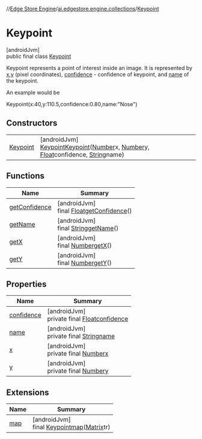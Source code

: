 //[Edge Store Engine](../../../index.md)/[ai.edgestore.engine.collections](../index.md)/[Keypoint](index.md)

# Keypoint

[androidJvm]\
public final class [Keypoint](index.md)

Keypoint represents a point of interest inside an image. It is represented by [x](index.md#-1254913491%2FProperties%2F-89531115),[y](index.md#-1223893684%2FProperties%2F-89531115) (pixel coordinates), [confidence](index.md#1776634251%2FProperties%2F-89531115) - confidence of keypoint, and [name](index.md#-1179405654%2FProperties%2F-89531115) of the keypoint.

An example would be

Keypoint(x:40,y:110.5,confidence:0.80,name:"Nose")

## Constructors

| | |
|---|---|
| [Keypoint](-keypoint.md) | [androidJvm]<br>[Keypoint](index.md)[Keypoint](-keypoint.md)([Number](https://developer.android.com/reference/kotlin/java/lang/Number.html)x, [Number](https://developer.android.com/reference/kotlin/java/lang/Number.html)y, [Float](https://developer.android.com/reference/kotlin/java/lang/Float.html)confidence, [String](https://developer.android.com/reference/kotlin/java/lang/String.html)name) |

## Functions

| Name | Summary |
|---|---|
| [getConfidence](get-confidence.md) | [androidJvm]<br>final [Float](https://developer.android.com/reference/kotlin/java/lang/Float.html)[getConfidence](get-confidence.md)() |
| [getName](get-name.md) | [androidJvm]<br>final [String](https://developer.android.com/reference/kotlin/java/lang/String.html)[getName](get-name.md)() |
| [getX](get-x.md) | [androidJvm]<br>final [Number](https://developer.android.com/reference/kotlin/java/lang/Number.html)[getX](get-x.md)() |
| [getY](get-y.md) | [androidJvm]<br>final [Number](https://developer.android.com/reference/kotlin/java/lang/Number.html)[getY](get-y.md)() |

## Properties

| Name | Summary |
|---|---|
| [confidence](index.md#1776634251%2FProperties%2F-89531115) | [androidJvm]<br>private final [Float](https://developer.android.com/reference/kotlin/java/lang/Float.html)[confidence](index.md#1776634251%2FProperties%2F-89531115) |
| [name](index.md#-1179405654%2FProperties%2F-89531115) | [androidJvm]<br>private final [String](https://developer.android.com/reference/kotlin/java/lang/String.html)[name](index.md#-1179405654%2FProperties%2F-89531115) |
| [x](index.md#-1254913491%2FProperties%2F-89531115) | [androidJvm]<br>private final [Number](https://developer.android.com/reference/kotlin/java/lang/Number.html)[x](index.md#-1254913491%2FProperties%2F-89531115) |
| [y](index.md#-1223893684%2FProperties%2F-89531115) | [androidJvm]<br>private final [Number](https://developer.android.com/reference/kotlin/java/lang/Number.html)[y](index.md#-1223893684%2FProperties%2F-89531115) |

## Extensions

| Name | Summary |
|---|---|
| [map](index.md#1861158941%2FExtensions%2F-89531115) | [androidJvm]<br>final [Keypoint](index.md)[map](index.md#1861158941%2FExtensions%2F-89531115)([Matrix](https://developer.android.com/reference/kotlin/android/graphics/Matrix.html)tr) |
